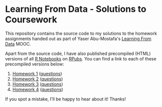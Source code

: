 # Learning From Data - Solutions to Coursework
This repository contains the source code to my solutions to the homework assignments handed out as part of Yaser Abu-Mostafa's [Learning From Data](https://work.caltech.edu/telecourse.html) MOOC. 

Apart from the source code, I have also published precompiled (HTML) versions of all [R Notebooks](https://rmarkdown.rstudio.com/r_notebooks.html) on [RPubs](https://rpubs.com/). You can find a link to each of these precompiled versions below:

1. [Homework 1](http://rpubs.com/giuliano_mega/373541) ([questions](https://work.caltech.edu/homework/hw1.pdf))
2. [Homework 2](http://rpubs.com/giuliano_mega/375243) ([questions](https://work.caltech.edu/homework/hw2.pdf))
3. [Homework 3](http://rpubs.com/giuliano_mega/376525) ([questions](https://work.caltech.edu/homework/hw3.pdf))
4. [Homework 4](http://rpubs.com/giuliano_mega/378392) ([questions](https://work.caltech.edu/homework/hw4.pdf))

If you spot a mistake, I'll be happy to hear about it! Thanks!